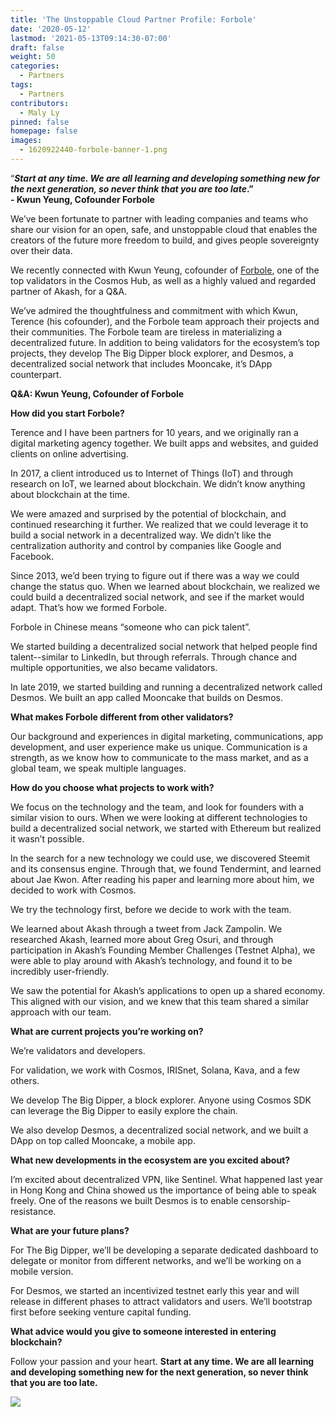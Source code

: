 ```yaml
---
title: 'The Unstoppable Cloud Partner Profile: Forbole'
date: '2020-05-12'
lastmod: '2021-05-13T09:14:30-07:00'
draft: false
weight: 50
categories:
  - Partners
tags:
  - Partners
contributors:
  - Maly Ly
pinned: false
homepage: false
images:
  - 1620922440-forbole-banner-1.png
---
```

“_**Start at any time. We are all learning and developing something new for the next generation, so never think that you are too late**_**.”**   
**\- Kwun Yeung, Cofounder Forbole**  
  
We’ve been fortunate to partner with leading companies and teams who share our vision for an open, safe, and unstoppable cloud that enables the creators of the future more freedom to build, and gives people sovereignty over their data.  
  
We recently connected with Kwun Yeung, cofounder of [Forbole](https://www.forbole.com/), one of the top validators in the Cosmos Hub, as well as a highly valued and regarded partner of Akash, for a Q&A.   
  
We’ve admired the thoughtfulness and commitment with which Kwun, Terence (his cofounder), and the Forbole team approach their projects and their communities. The Forbole team are tireless in materializing a decentralized future. In addition to being validators for the ecosystem’s top projects, they develop The Big Dipper block explorer, and Desmos, a decentralized social network that includes Mooncake, it’s DApp counterpart.   
  
**Q&A: Kwun Yeung, Cofounder of Forbole**  
  
**How did you start Forbole?**  
  
Terence and I have been partners for 10 years, and we originally ran a digital marketing agency together. We built apps and websites, and guided clients on online advertising.   
  
In 2017, a client introduced us to Internet of Things (IoT) and through research on IoT, we learned about blockchain. We didn’t know anything about blockchain at the time.  
  
We were amazed and surprised by the potential of blockchain, and continued researching it further. We realized that we could leverage it to build a social network in a decentralized way. We didn’t like the centralization authority and control by companies like Google and Facebook.  
  
Since 2013, we’d been trying to figure out if there was a way we could change the status quo. When we learned about blockchain, we realized we could build a decentralized social network, and see if the market would adapt. That’s how we formed Forbole.  
  
Forbole in Chinese means “someone who can pick talent”.  
  
We started building a decentralized social network that helped people find talent--similar to LinkedIn, but through referrals. Through chance and multiple opportunities, we also became validators.  
  
In late 2019, we started building and running a decentralized network called Desmos. We built an app called Mooncake that builds on Desmos.

  
**What makes Forbole different from other validators?**  
  
Our background and experiences in digital marketing, communications, app development, and user experience make us unique. Communication is a strength, as we know how to communicate to the mass market, and as a global team, we speak multiple languages.  
  
**How do you choose what projects to work with?**  
  
We focus on the technology and the team, and look for founders with a similar vision to ours. When we were looking at different technologies to build a decentralized social network, we started with Ethereum but realized it wasn’t possible.  
  
In the search for a new technology we could use, we discovered Steemit and its consensus engine. Through that, we found Tendermint, and learned about Jae Kwon. After reading his paper and learning more about him, we decided to work with Cosmos.  
  
We try the technology first, before we decide to work with the team.  
  
We learned about Akash through a tweet from Jack Zampolin. We researched Akash, learned more about Greg Osuri, and through participation in Akash’s Founding Member Challenges (Testnet Alpha), we were able to play around with Akash’s technology, and found it to be incredibly user-friendly.  
  
We saw the potential for Akash’s applications to open up a shared economy. This aligned with our vision, and we knew that this team shared a similar approach with our team.  
  
**What are current projects you’re working on?**  
  
We’re validators and developers.  
  
For validation, we work with Cosmos, IRISnet, Solana, Kava, and a few others.  
  
We develop The Big Dipper, a block explorer. Anyone using Cosmos SDK can leverage the Big Dipper to easily explore the chain.  
  
We also develop Desmos, a decentralized social network, and we built a DApp on top called Mooncake, a mobile app.  
  
**What new developments in the ecosystem are you excited about?**  
  
I’m excited about decentralized VPN, like Sentinel. What happened last year in Hong Kong and China showed us the importance of being able to speak freely. One of the reasons we built Desmos is to enable censorship-resistance.  
  
**What are your future plans?**  
  
For The Big Dipper, we’ll be developing a separate dedicated dashboard to delegate or monitor from different networks, and we’ll be working on a mobile version.   
  
For Desmos, we started an incentivized testnet early this year and will release in different phases to attract validators and users. We’ll bootstrap first before seeking venture capital funding.

**What advice would you give to someone interested in entering blockchain?**  
  
Follow your passion and your heart. **Start at any time. We are all learning and developing something new for the next generation, so never think that you are too late.**

![](https://www.datocms-assets.com/45776/1620922423-kwun-y.jpg)